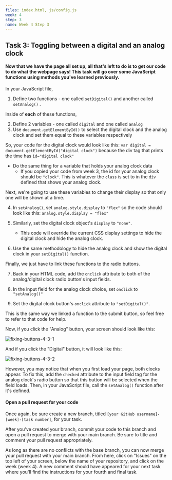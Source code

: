 ```yaml
---
files: index.html, js/config.js
week: 4
step: 3
name: Week 4 Step 3
---
```


## Task 3: Toggling between a digital and an analog clock

#### Now that we have the page all set up, all that's left to do is to get our code to do what the webpage says! This task will go over some JavaScript functions using methods you've learned previously.

In your JavaScript file, 

1. Define two functions - one called `setDigital()` and another called `setAnalog()` .  

Inside of **each** of these functions, 

2. Define 2 variables - one called `digital` and one called `analog`
3. Use `document.getElementById()` to select the digital clock and the analog clock and set them equal to these variables respectively

So, your code for the digital clock would look like this: `var digital = document.getElementById("digital clock")` because the div tag that prints the time has `id="digital clock"`

- Do the same thing for a variable that holds your analog clock data 
  - If you copied your code from week 3, the id for your analog clock should be `"clock"`.  This is whatever the `class` is set to in the `div` defined that shows your analog clock.

Next, we're going to use these variables to change their display so that only one will be shown at a time.  

4. In `setAnalog()`, set `analog.style.display` to `"flex"` so the code should look like this: `analog.style.display = "flex"`

5. Similarly, set the digital clock object's `display` to `"none"`.  
   - This code will override the current CSS display settings to hide the digital clock and hide the analog clock.

6. Use the same methodology to hide the analog clock and show the digital clock in your `setDigital()` function.

Finally, we just have to link these functions to the radio buttons.  

7. Back in your HTML code, add the `onclick` attribute to both of the analog/digital clock radio button's input fields.  

8. In the input field for the analog clock choice, set `onclick` to `"setAnalog()"` 
9. Set the digital clock button's `onclick` attribute to `"setDigital()"`.  

This is the same way we linked a function to the submit button, so feel free to refer to that code for help.

Now, if you click the "Analog" button, your screen should look like this:

![fixing-buttons-4-3-1](https://user-images.githubusercontent.com/32557138/106409173-f0aaa600-640d-11eb-8a88-c4645e5d13ce.png)

And if you click the "Digital" button, it will look like this:

![fixing-buttons-4-3-2](https://user-images.githubusercontent.com/32557138/106409195-fe602b80-640d-11eb-8f91-349d364095c9.png)

However, you may notice that when you first load your page, both clocks appear.  To fix this, add the `checked` attribute to the input field tag for the analog clock's radio button so that this button will be selected when the field loads.  Then, in your JavaScript file, call the `setAnalog()` function after it's defined.

#### Open a pull request for your code

Once again, be sure create a new branch, titled `[your GitHub username]-[week]-[task number]`, for your task.

After you've created your branch, commit your code to this branch and open a pull request to merge with your main branch.  Be sure to title and comment your pull request appropriately.

As long as there are no conflicts with the base branch, you can now merge your pull request with your main branch. From here, click on "Issues" on the top left of your screen, below the name of your repository, and click on the week (week 4). A new comment should have appeared for your next task where you'll find the instructions for your fourth and final task.
